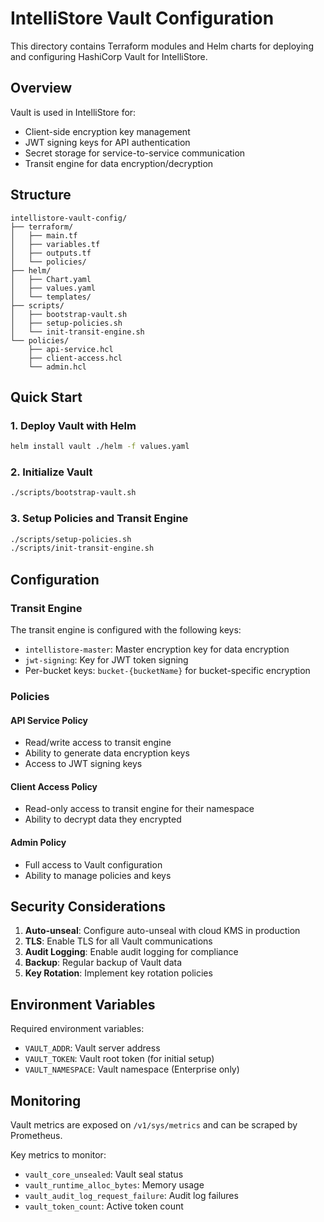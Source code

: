 # IntelliStore Vault Configuration

This directory contains Terraform modules and Helm charts for deploying and configuring HashiCorp Vault for IntelliStore.

## Overview

Vault is used in IntelliStore for:
- Client-side encryption key management
- JWT signing keys for API authentication
- Secret storage for service-to-service communication
- Transit engine for data encryption/decryption

## Structure

```
intellistore-vault-config/
├── terraform/
│   ├── main.tf
│   ├── variables.tf
│   ├── outputs.tf
│   └── policies/
├── helm/
│   ├── Chart.yaml
│   ├── values.yaml
│   └── templates/
├── scripts/
│   ├── bootstrap-vault.sh
│   ├── setup-policies.sh
│   └── init-transit-engine.sh
└── policies/
    ├── api-service.hcl
    ├── client-access.hcl
    └── admin.hcl
```

## Quick Start

### 1. Deploy Vault with Helm

```bash
helm install vault ./helm -f values.yaml
```

### 2. Initialize Vault

```bash
./scripts/bootstrap-vault.sh
```

### 3. Setup Policies and Transit Engine

```bash
./scripts/setup-policies.sh
./scripts/init-transit-engine.sh
```

## Configuration

### Transit Engine

The transit engine is configured with the following keys:
- `intellistore-master`: Master encryption key for data encryption
- `jwt-signing`: Key for JWT token signing
- Per-bucket keys: `bucket-{bucketName}` for bucket-specific encryption

### Policies

#### API Service Policy
- Read/write access to transit engine
- Ability to generate data encryption keys
- Access to JWT signing keys

#### Client Access Policy
- Read-only access to transit engine for their namespace
- Ability to decrypt data they encrypted

#### Admin Policy
- Full access to Vault configuration
- Ability to manage policies and keys

## Security Considerations

1. **Auto-unseal**: Configure auto-unseal with cloud KMS in production
2. **TLS**: Enable TLS for all Vault communications
3. **Audit Logging**: Enable audit logging for compliance
4. **Backup**: Regular backup of Vault data
5. **Key Rotation**: Implement key rotation policies

## Environment Variables

Required environment variables:
- `VAULT_ADDR`: Vault server address
- `VAULT_TOKEN`: Vault root token (for initial setup)
- `VAULT_NAMESPACE`: Vault namespace (Enterprise only)

## Monitoring

Vault metrics are exposed on `/v1/sys/metrics` and can be scraped by Prometheus.

Key metrics to monitor:
- `vault_core_unsealed`: Vault seal status
- `vault_runtime_alloc_bytes`: Memory usage
- `vault_audit_log_request_failure`: Audit log failures
- `vault_token_count`: Active token count